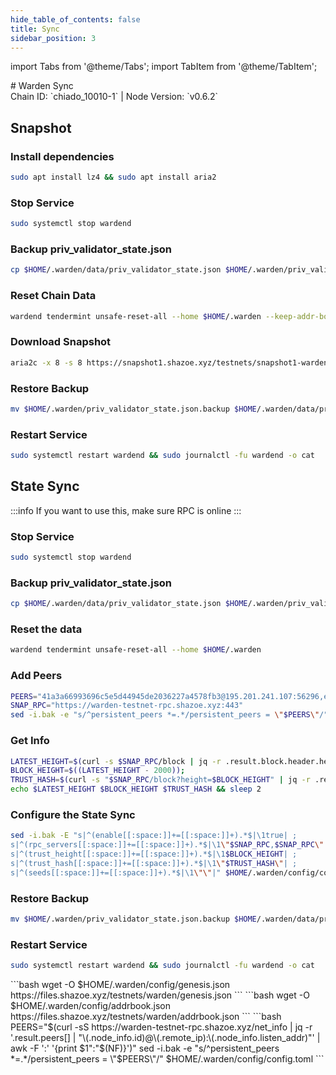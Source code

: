```yaml
---
hide_table_of_contents: false
title: Sync
sidebar_position: 3
---
```


import Tabs from '@theme/Tabs';
import TabItem from '@theme/TabItem';

<div className="h1-with-icon icon-warden">
# Warden Sync
</div>
<span className="sub-lines"> 
Chain ID: `chiado_10010-1` | Node Version: `v0.6.2`
</span>
<Tabs>
  <TabItem value="snapshot" label="Snapshot" default>

## Snapshot

### Install dependencies

```bash
sudo apt install lz4 && sudo apt install aria2
```

### Stop Service

```bash
sudo systemctl stop wardend
```

### Backup priv_validator_state.json

```bash
cp $HOME/.warden/data/priv_validator_state.json $HOME/.warden/priv_validator_state.json.backup
```

### Reset Chain Data

```bash
wardend tendermint unsafe-reset-all --home $HOME/.warden --keep-addr-book
```

### Download Snapshot

```bash
aria2c -x 8 -s 8 https://snapshot1.shazoe.xyz/testnets/snapshot1-warden.tar.lz4 && lz4 -c -d snapshot1-warden.tar.lz4 | tar -x -C $HOME/.warden && rm snapshot1-warden.tar.lz4
```

### Restore Backup

```bash
mv $HOME/.warden/priv_validator_state.json.backup $HOME/.warden/data/priv_validator_state.json
```

### Restart Service

```bash
sudo systemctl restart wardend && sudo journalctl -fu wardend -o cat
```

  </TabItem>
  <TabItem value="state sync" label="State Sync">

## State Sync

:::info
If you want to use this, make sure RPC is online
:::

### Stop Service

```bash
sudo systemctl stop wardend
```

### Backup priv_validator_state.json

```bash
cp $HOME/.warden/data/priv_validator_state.json $HOME/.warden/priv_validator_state.json.backup
```

### Reset the data

```bash
wardend tendermint unsafe-reset-all --home $HOME/.warden
```

### Add Peers

```bash
PEERS="41a3a66993696c5e5d44945de2036227a4578fb3@195.201.241.107:56296,e9f4e2eaee32852dda0488db591c01b40b9c73aa@195.3.223.78:11956,0fb6439f5e2cfc8622501769bb071076bce9dfc1@116.202.150.231:18656,d5c6b1d38c4b8d0a0189f419d9c014c491970e89@38.242.146.0:22656,2f99ac7e72cc8c1f951e027d6088b8a920163237@65.109.111.234:18656,77451ec9ae8d5536704aadfec1f7e07cd41f29ac@135.181.191.99:37656,26943d39c1a2c39b87d14cafaad1c323e1960291@65.109.84.33:27356,a159f729d8adda00013c157a18ba76bd0af1a64b@159.69.74.237:38736,0aa24924ac019823588aa5731a485e0bfe246162@188.165.228.73:26656,33c8a7ba4b53ee5cb8f9bed304a91d576e63136c@94.16.115.147:18656,1b364274f2327ff55c1e5a11566b4e9789dcef82@94.130.143.122:30656,2d2c7af1c2d28408f437aef3d034087f40b85401@52.51.132.79:26656,9f5c904293c1c98821606b0dc2fd22d6c874cf8e@65.108.199.62:18656,129b6bc5c1367bafda1cad393005fb31c3636f1a@31.220.84.185:26656,e2345cb48f03169d541df2cb8886c175d927d166@65.109.27.148:18656,31564e70d691c7622e48533c2a9892172a47655a@82.197.68.45:26656,de9e8c44039e240ff31cbf976a0d4d673d4e4734@188.165.213.192:26656,d8d46d0175fe948529aa52d696e2fcf50691c492@162.55.97.180:15656,adc3ce9502f19fb585a807e45541bf4bc8172519@185.230.138.142:50656,fe0f59a648d737af1632a5577d30c62717aa82fa@135.181.236.254:37656"
SNAP_RPC="https://warden-testnet-rpc.shazoe.xyz:443"
sed -i.bak -e "s/^persistent_peers *=.*/persistent_peers = \"$PEERS\"/" $HOME/.warden/config/config.toml
```

### Get Info

```bash
LATEST_HEIGHT=$(curl -s $SNAP_RPC/block | jq -r .result.block.header.height);
BLOCK_HEIGHT=$((LATEST_HEIGHT - 2000));
TRUST_HASH=$(curl -s "$SNAP_RPC/block?height=$BLOCK_HEIGHT" | jq -r .result.block_id.hash)
echo $LATEST_HEIGHT $BLOCK_HEIGHT $TRUST_HASH && sleep 2
```

### Configure the State Sync

```bash
sed -i.bak -E "s|^(enable[[:space:]]+=[[:space:]]+).*$|\1true| ;
s|^(rpc_servers[[:space:]]+=[[:space:]]+).*$|\1\"$SNAP_RPC,$SNAP_RPC\"| ;
s|^(trust_height[[:space:]]+=[[:space:]]+).*$|\1$BLOCK_HEIGHT| ;
s|^(trust_hash[[:space:]]+=[[:space:]]+).*$|\1\"$TRUST_HASH\"| ;
s|^(seeds[[:space:]]+=[[:space:]]+).*$|\1\"\"|" $HOME/.warden/config/config.toml
```

### Restore Backup

```bash
mv $HOME/.warden/priv_validator_state.json.backup $HOME/.warden/data/priv_validator_state.json
```

### Restart Service

```bash
sudo systemctl restart wardend && sudo journalctl -fu wardend -o cat
```

</TabItem>
<TabItem value="genesis" label="Genesis">
```bash
wget -O $HOME/.warden/config/genesis.json https://files.shazoe.xyz/testnets/warden/genesis.json
```
</TabItem>
<TabItem value="Addrbook" label="Addrbook">
```bash
wget -O $HOME/.warden/config/addrbook.json https://files.shazoe.xyz/testnets/warden/addrbook.json
```
</TabItem>
<TabItem value="peers" label="Peers">
```bash
PEERS="$(curl -sS https://warden-testnet-rpc.shazoe.xyz/net_info | jq -r '.result.peers[] | "\(.node_info.id)@\(.remote_ip):\(.node_info.listen_addr)"' | awk -F ':' '{print $1":"$(NF)}')"
sed -i.bak -e "s/^persistent_peers *=.*/persistent_peers = \"$PEERS\"/" $HOME/.warden/config/config.toml
```
</TabItem>
</Tabs>
